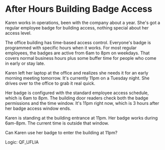 # After Hours Building Badge Access

Karen works in operations, been with the company about a year. She's got a regular employee badge for building access, nothing special about her access level.

The office building has time-based access control. Everyone's badge is programmed with specific hours when it works. For most regular employees, the badges are active from 6am to 8pm on weekdays. That covers normal business hours plus some buffer time for people who come in early or stay late.

Karen left her laptop at the office and realizes she needs it for an early morning meeting tomorrow. It's currently 11pm on a Tuesday night. She drives over to the office to grab it real quick.

Her badge is configured with the standard employee access schedule, which is 6am to 8pm. The building door readers check both the badge permissions and the time window. It's 11pm right now, which is 3 hours after her badge access window ends.

Karen is standing at the building entrance at 11pm. Her badge works during 6am-8pm. The current time is outside that window.

Can Karen use her badge to enter the building at 11pm?

Logic: QF_UFLIA
